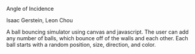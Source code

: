 Angle of Incidence

Isaac Gerstein, Leon Chou

A ball bouncing simulator using canvas and javascript. The user can add any number of balls, which bounce off of the walls and each other. Each ball starts with a random position, size, direction, and color.
